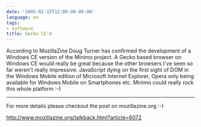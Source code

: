 ```yaml
---
date: '2005-02-15T12:00:00-00:00'
language: en
tags:
- software
title: Gecko CE'd
---
```



According to MozillaZine Doug Turner has confirmed the development of a Windows CE version of the Minimo project. A Gecko based browser on Windows CE would really be great because the other browsers I've seen so far weren't really impressive. JavaScript dying on the first sight of DOM in the Windows Mobile edition of Microsoft Internet Explorer, Opera only being available for Windows Mobile on Smartphones etc. Minimo could really rock this whole platform :-)

-------------------------------



For more details please checkout the post on mozillazine.org :-)

<a href="http://www.mozillazine.org/talkback.html?article=6072">http://www.mozillazine.org/talkback.html?article=6072</a>